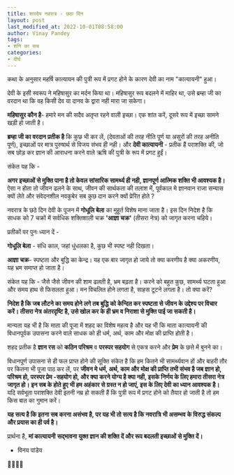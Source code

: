 ```yaml
---
title: शारदेय नवरात्र - छठा दिन
layout: post
last_modified_at: 2022-10-01T08:58:00
author: Vinay Pandey
tags:
- शनि का सच
categories:
- दीर्घ
---
```

कथा के अनुसार महर्षि कात्यायन की पुत्री रूप में प्रगट होने के कारण देवी का नाम "कात्यायनी" हुआ। 

देवी के इसी स्वरूप ने महिषासुर का मर्दन किया था। महिषासुर रूप बदलने में माहिर था, उसे ब्रम्हा जी का वरदान था कि वह किसी देव या दानव के द्वारा नही मारा जा सकेगा। 

**महिषासुर कौन है**- हमारे मन की सदैव अतृप्त रहने वाली इच्छा। एक शांत करें, दूसरे रूप में इच्छा सामने खड़ी हो जाती है। 

**ब्रम्हा जी का वरदान प्रतीक है** कि कुछ भी कर लें, (देवताओं की तरह नीति पूर्ण या असुरों की तरह अनीति पूर्ण), इच्छाओं पर मात्र पुरुषार्थ से विजय संभव ही नही। 
और
**देवी कात्यायनी** - प्रतीक हैं पराशक्ति की, जो सब छोड़ कर ज्ञान की आराधना करने वाले ऋषि की पुत्री के रूप में प्रगट हुईं। 

संकेत यह कि -

**अगर इच्छाओं से मुक्ति पाना है तो केवल  सांसारिक सामर्थ्य ही नही, ज्ञानपूर्ण आत्मिक शक्ति भी आवश्यक है।** ऐसा न होता तो जीवन ढलने के साथ, जीवन की सार्थकता की तलाश में, पूर्वकाल मे ज्ञानवान राजा सन्यास क्यों लेते और संवेदनशील नवकुबेर सब कुछ दान करने क्यों प्रेरित होते ? 

नवरात्र के छठे दिन देवी के पूजन में **गोधूलि बेला** का मुहूर्त विशेष माना जाता है। इस दिन निदेश है कि साधक को 7 चक्रों में सर्वधिक शक्तिशाली चक्र **'आज्ञा चक्र'** (तीसरा नेत्र) को जागृत करना चहिये। 

प्रतीकों पर पुनः ध्यान दें -

**गोधूलि बेला** - संधि काल, जहां धुंधलका है, कुछ भी स्पष्ट नही दिखता।

**आज्ञा चक्र**- स्पष्टता और बुद्धि का केन्द्र। यह एक बार जागृत हो जाये तो क्या करणीय है क्या अकरणीय, यह भ्रम समाप्त हो जाता है। 

संकेत यह कि -
जैसे जैसे जीवन की शाम ढलती है, भ्रम बढ़ता है। करने को बहुत कुछ, सामर्थ्य घटता हुआ और समय हाथ से फिसलता हुआ। मन विचलित होने लगता है, साहस टूटने लगता है।
 तो क्या करें? 

**निदेश है कि जब लौटने का समय होने लगे तब बुद्धि को केन्दित कर स्पष्टता से जीवन के उद्देश्य पर विचार करें। तीसरा नेत्र अंतरदृष्टि है, उसे खोल कर के ही भ्रम व निराशा से मुक्ति पाई जा सकती है।**

मान्यता यह भी है कि माता की पूजा में शहद का विशेष महत्व है और यह भी कि माता कात्यायनी की विधानपूर्वक उपासना करने वाले साधक को ही धर्म, अर्थ, काम और मोक्ष की प्राप्ति होती है। 

शहद  प्रतीक है **ज्ञान रस** को **कठिन परिश्रम** व **परस्पर सहयोग** से एकत्र करने और **प्रेम** के छत्ते में बुनने का।  

विधानपूर्ण उपासना से ही फल प्राप्त होने की सूक्ति संकेत है कि हम कितने भी सामर्थ्यवान हों और बाहरी तौर पर कितना भी पूजा पाठ कर लें, पर **जीवन मे धर्म, अर्थ, काम और मोक्ष की प्राप्ति तभी संभव है जब ज्ञान हो, परिश्रम हो, परस्पर प्रेम -सहयोग हो, और क्या करने योग्य है क्या नही, इसके निर्णय के लिए हमारा तीसरा नेत्र जागृत हो। इन सब के होते हुए भी हम अहंकार से ग्रस्त न हो जाएं, इस के लिए देवी का ध्यान आवश्यक है।** यदि सर्वभूता पराशक्ति देवी इतनी नम्र हो सकती हैं कि पुत्री रूप में प्रगट होने को तैयार हो जाती है तो हम किस बात का गुमान करें। 

**यह सत्य है कि इतना सब करना असंभव है, पर यह भी तो सत्य है कि नवरात्रि भी असम्भव के विरुद्ध संकल्प और प्रयास का ही पर्व है।** 

प्रार्थना है,
**मां कात्यायनी**
**सद्भावना युक्त ज्ञान की शक्ति दें और रूप बदलती इच्छाओं से मुक्ति दें।**

- विनय पांडेय

🙏🌷🌷🙏



